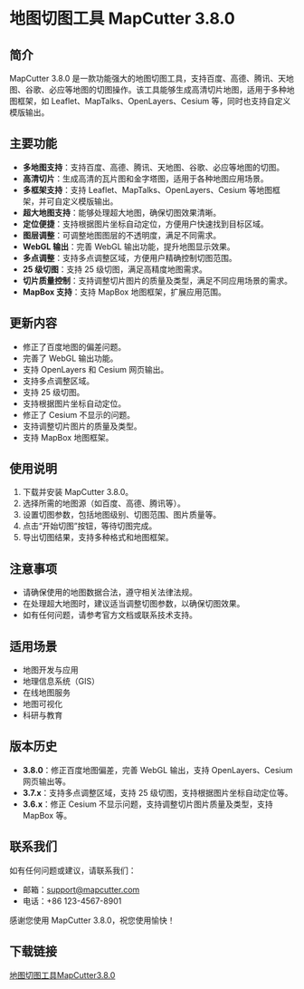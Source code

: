 # 地图切图工具 MapCutter 3.8.0

## 简介
MapCutter 3.8.0 是一款功能强大的地图切图工具，支持百度、高德、腾讯、天地图、谷歌、必应等地图的切图操作。该工具能够生成高清切片地图，适用于多种地图框架，如 Leaflet、MapTalks、OpenLayers、Cesium 等，同时也支持自定义模版输出。

## 主要功能
- **多地图支持**：支持百度、高德、腾讯、天地图、谷歌、必应等地图的切图。
- **高清切片**：生成高清的瓦片图和金字塔图，适用于各种地图应用场景。
- **多框架支持**：支持 Leaflet、MapTalks、OpenLayers、Cesium 等地图框架，并可自定义模版输出。
- **超大地图支持**：能够处理超大地图，确保切图效果清晰。
- **定位便捷**：支持根据图片坐标自动定位，方便用户快速找到目标区域。
- **图层调整**：可调整地图图层的不透明度，满足不同需求。
- **WebGL 输出**：完善 WebGL 输出功能，提升地图显示效果。
- **多点调整**：支持多点调整区域，方便用户精确控制切图范围。
- **25 级切图**：支持 25 级切图，满足高精度地图需求。
- **切片质量控制**：支持调整切片图片的质量及类型，满足不同应用场景的需求。
- **MapBox 支持**：支持 MapBox 地图框架，扩展应用范围。

## 更新内容
- 修正了百度地图的偏差问题。
- 完善了 WebGL 输出功能。
- 支持 OpenLayers 和 Cesium 网页输出。
- 支持多点调整区域。
- 支持 25 级切图。
- 支持根据图片坐标自动定位。
- 修正了 Cesium 不显示的问题。
- 支持调整切片图片的质量及类型。
- 支持 MapBox 地图框架。

## 使用说明
1. 下载并安装 MapCutter 3.8.0。
2. 选择所需的地图源（如百度、高德、腾讯等）。
3. 设置切图参数，包括地图级别、切图范围、图片质量等。
4. 点击“开始切图”按钮，等待切图完成。
5. 导出切图结果，支持多种格式和地图框架。

## 注意事项
- 请确保使用的地图数据合法，遵守相关法律法规。
- 在处理超大地图时，建议适当调整切图参数，以确保切图效果。
- 如有任何问题，请参考官方文档或联系技术支持。

## 适用场景
- 地图开发与应用
- 地理信息系统（GIS）
- 在线地图服务
- 地图可视化
- 科研与教育

## 版本历史
- **3.8.0**：修正百度地图偏差，完善 WebGL 输出，支持 OpenLayers、Cesium 网页输出等。
- **3.7.x**：支持多点调整区域，支持 25 级切图，支持根据图片坐标自动定位等。
- **3.6.x**：修正 Cesium 不显示问题，支持调整切片图片质量及类型，支持 MapBox 等。

## 联系我们
如有任何问题或建议，请联系我们：
- 邮箱：support@mapcutter.com
- 电话：+86 123-4567-8901

感谢您使用 MapCutter 3.8.0，祝您使用愉快！

## 下载链接

[地图切图工具MapCutter3.8.0](https://pan.quark.cn/s/d016f796760c)